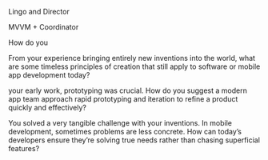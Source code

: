 Lingo and Director

MVVM + Coordinator

How do you 

From your experience bringing entirely new inventions into the world, what are some timeless principles of creation that still apply to software or mobile app development today?

your early work, prototyping was crucial. How do you suggest a modern app team approach rapid prototyping and iteration to refine a product quickly and effectively?

You solved a very tangible challenge with your inventions. In mobile development, sometimes problems are less concrete. How can today’s developers ensure they’re solving true needs rather than chasing superficial features?